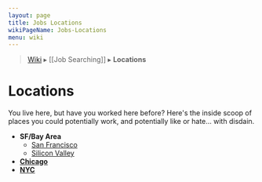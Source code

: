 ```yaml
---
layout: page
title: Jobs Locations
wikiPageName: Jobs-Locations
menu: wiki
---
```


> [Wiki](Home) ▸ [[Job Searching]] ▸ **Locations**

# Locations

You live here, but have you worked here before? Here's the inside scoop of places you could potentially work, and potentially like or hate... with disdain. 

* **SF/Bay Area**
  * [San Francisco](Jobs-SFBayArea-SF)
  * [Silicon Valley](Jobs-SFBayArea-SV)
* [**Chicago**](Jobs-Chicago)
* [**NYC**](Jobs-NYC)
